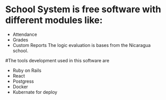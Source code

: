 # School System is free software with different modules like:

- Attendance
- Grades
- Custom Reports
  The logic evaluation is bases from the Nicaragua school.

#The tools development used in this software are

- Ruby on Rails
- React
- Postgress
- Docker
- Kubernate for deploy
